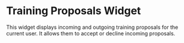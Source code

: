 # Training Proposals Widget

This widget displays incoming and outgoing training proposals for the current user. It allows them to accept or decline incoming proposals.
